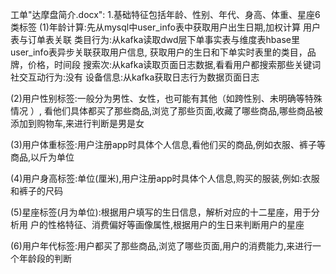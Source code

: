 工单"达摩盘简介.docx":
1.基础特征包括年龄、性别、年代、身高、体重、星座6类标签
(1)年龄计算:先从mysql中user_info表中获取用户出生日期,加权计算 用户表与订单表关联
类目行为:从kafka读取dwd层下单事实表与维度表hbase里user_info表异步关联获取用户信息,
获取用户的生日和下单实时表里的类目，品牌，价格，时间段
搜索次:从kafka读取页面日志数据,看看用户都搜索那些关键词
社交互动行为:没有
设备信息:从kafka获取日志行为数据页面日志

(2)用户性别标签:一般分为男性、女性，也可能有其他（如跨性别、未明确等特殊情况 ）,
看他们具体都买了那些商品,浏览了那些页面,收藏了哪些商品,哪些商品被添加到购物车,来进行判断是男是女


(3)用户体重标签:用户注册app时具体个人信息,看他们买的商品,例如衣服、裤子等商品,以斤为单位

(4)用户身高标签:单位(厘米),用户注册app时具体个人信息,购买的服装,例如:衣服和裤子的尺码

(5)星座标签(月为单位):根据用户填写的生日信息，解析对应的十二星座，用于分析用
户的性格特征、消费偏好等画像属性,根据用户的生日来判断用户的星座

(6)用户年代标签:用户都买了那些商品,浏览了哪些页面,用户的消费能力,来进行一个年龄段的判断

